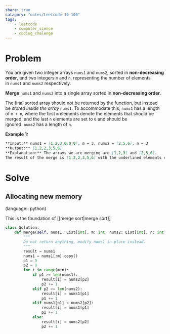 ```yaml
---
share: true
catagory: "notes/Leetcode 10-100"
tags:
    - leetcode
    - computer_sience
    - coding_chalenge
---
```


# Problem

You are given two integer arrays `nums1` and `nums2`, sorted in **non-decreasing order**, and two integers `m` and `n`, representing the number of elements in `nums1` and `nums2` respectively.

**Merge** `nums1` and `nums2` into a single array sorted in **non-decreasing order**.

The final sorted array should not be returned by the function, but instead be _stored inside the array_ `nums1`. To accommodate this, `nums1` has a length of `m + n`, where the first `m` elements denote the elements that should be merged, and the last `n` elements are set to `0` and should be ignored. `nums2` has a length of `n`.

**Example 1:**
```markdown
**Input:** nums1 = [1,2,3,0,0,0], m = 3, nums2 = [2,5,6], n = 3
**Output:** [1,2,2,3,5,6]
**Explanation:** The arrays we are merging are [1,2,3] and [2,5,6].
The result of the merge is [1,2,2,3,5,6] with the underlined elements coming from nums1.
```

# Solve
## Allocating new memory
(language:: python)

This is the foundation of [[merge sort|merge sort]] 

```python
class Solution:
    def merge(self, nums1: List[int], m: int, nums2: List[int], n: int) -> None:
        """
        Do not return anything, modify nums1 in-place instead.
        """
        result = nums1
        nums1 = nums1[:m].copy()
        p1 = 0
        p2 = 0
        for i in range(m+n):
            if p1 >= len(nums1):
                result[i] = nums2[p2]
                p2 += 1
            elif p2 >= len(nums2):
                result[i] = nums1[p1]
                p1 += 1
            elif nums1[p1] < nums2[p2]:
                result[i] = nums1[p1]
                p1 += 1
            else:
                result[i] = nums2[p2]
                p2 += 1
```
